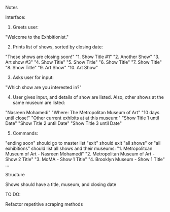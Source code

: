 Notes

Interface:

1. Greets user:

"Welcome to the Exhbitionist."

2. Prints list of shows, sorted by closing date:

"These shows are closing soon!"
"1. Show Title #1"
"2. Another Show"
"3. Art show #3"
"4. Show Title"
"5. Show Title"
"6. Show Title"
"7. Show Title"
"8. Show Title"
"9. Art Show"
"10. Art Show"



3. Asks user for input:

"Which show are you interested in?"

4. User gives input, and details of show are listed. Also, other shows at the same museum are listed:

"Nasreen Mohamedi"
"Where: The Metropolitan Museum of Art"
"10 days until close!"
"Other current exhibits at at this museum:"
"Show Title 1 until Date"
"Show Title 2 until Date"
"Show Title 3 until Date"

5. Commands:

"ending soon" should go to master list
"exit" should exit
"all shows" or "all exhibitions" should list all shows and their museums:
    "1. Metropolitcan Museum of Art - Nasreen Mohamedi"
    "2. Metropolitan Museum of Art - Show 2 Title"
    "3. MoMA - Show 1 Title"
    "4. Brooklyn Museum - Show 1 Title"
    ...



Structure


Shows should have a title, museum, and closing date


TO DO:

Refactor repetitive scraping methods


